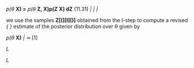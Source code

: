 _p(θ_ **X) =** _p(θ_ **Z, X)p(Z** **X) dZ** (11.31)
_|_ _|_ _|_

we use the samples **Z[(][l][)]** obtained from the I-step to compute a revised
_{_ _}_
estimate of the posterior distribution over θ given by


_p(θ_ **X)**
_|_ _≃_ [1]

_L_


_L_